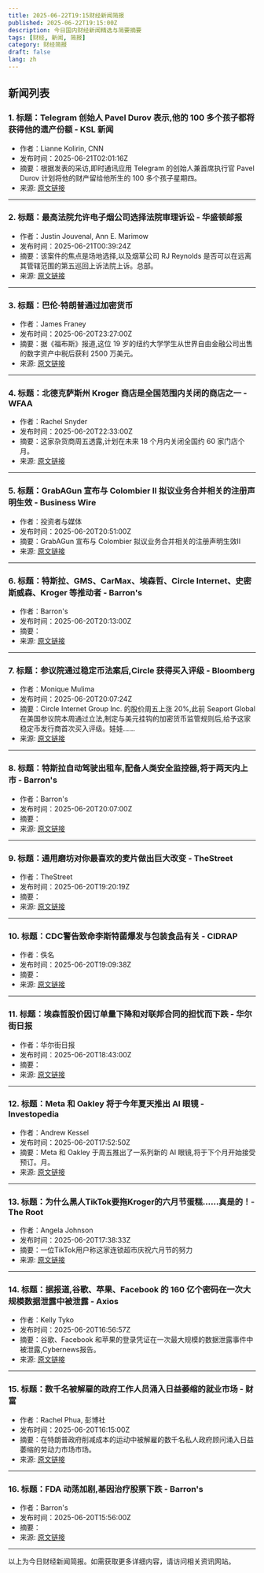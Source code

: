 ```yaml
---
title: 2025-06-22T19:15财经新闻简报
published: 2025-06-22T19:15:00Z
description: 今日国内财经新闻精选与简要摘要
tags: [财经, 新闻, 简报]
category: 财经简报
draft: false
lang: zh
---
```


## 新闻列表

### 1. 标题：Telegram 创始人 Pavel Durov 表示,他的 100 多个孩子都将获得他的遗产份额 - KSL 新闻
- 作者：Lianne Kolirin, CNN
- 发布时间：2025-06-21T02:01:16Z
- 摘要：根据发表的采访,即时通讯应用 Telegram 的创始人兼首席执行官 Pavel Durov 计划将他的财产留给他所生的 100 多个孩子星期四。
- 来源: [原文链接](https://www.ksl.com/article/51332959/telegram-founder-pavel-durov-says-all-his-100-plus-children-will-receive-share-of-his-estate)

---

### 2. 标题：最高法院允许电子烟公司选择法院审理诉讼 - 华盛顿邮报
- 作者：Justin Jouvenal, Ann E. Marimow
- 发布时间：2025-06-21T00:39:24Z
- 摘要：该案件的焦点是场地选择,以及烟草公司 RJ Reynolds 是否可以在远离其管辖范围的第五巡回上诉法院上诉。总部。
- 来源: [原文链接](https://www.washingtonpost.com/politics/2025/06/20/supreme-court-vaping-5th-circuit-fda-appeal/)

---

### 3. 标题：巴伦·特朗普通过加密货币
- 作者：James Franey
- 发布时间：2025-06-20T23:27:00Z
- 摘要：据《福布斯》报道,这位 19 岁的纽约大学学生从世界自由金融公司出售的数字资产中税后获利 2500 万美元。
- 来源: [原文链接](https://nypost.com/2025/06/20/business/barron-trump-made-millions-from-familys-lucrative-crypto-firm-report/)

---

### 4. 标题：北德克萨斯州 Kroger 商店是全国范围内关闭的商店之一 - WFAA
- 作者：Rachel Snyder
- 发布时间：2025-06-20T22:33:00Z
- 摘要：这家杂货商周五透露,计划在未来 18 个月内关闭全国约 60 家门店个月。
- 来源: [原文链接](https://www.wfaa.com/article/money/business/kroger-store-north-texas-among-nationwide-closure/287-9c0fa193-d1a9-45bb-adca-bbb521b2ea21)

---

### 5. 标题：GrabAGun 宣布与 Colombier II 拟议业务合并相关的注册声明生效 - Business Wire
- 作者：投资者与媒体
- 发布时间：2025-06-20T20:51:00Z
- 摘要：GrabAGun 宣布与 Colombier 拟议业务合并相关的注册声明生效II
- 来源: [原文链接](https://www.businesswire.com/news/home/20250620900912/en/GrabAGun-Announces-Effectiveness-of-Registration-Statement-in-Connection-with-Proposed-Business-Combination-with-Colombier-II)

---

### 6. 标题：特斯拉、GMS、CarMax、埃森哲、Circle Internet、史密斯威森、Kroger 等推动者 - Barron&#39;s
- 作者：Barron&#39;s
- 发布时间：2025-06-20T20:13:00Z
- 摘要：
- 来源: [原文链接](https://www.barrons.com/articles/stock-movers-efb5c45d)

---

### 7. 标题：参议院通过稳定币法案后,Circle 获得买入评级 - Bloomberg
- 作者：Monique Mulima
- 发布时间：2025-06-20T20:07:24Z
- 摘要：Circle Internet Group Inc. 的股价周五上涨 20%,此前 Seaport Global 在美国参议院本周通过立法,制定与美元挂钩的加密货币监管规则后,给予这家稳定币发行商首次买入评级。娃娃……
- 来源: [原文链接](https://www.bloomberg.com/news/articles/2025-06-20/circle-gets-first-buy-rating-after-senate-passes-stablecoin-bill)

---

### 8. 标题：特斯拉自动驾驶出租车,配备人类安全监控器,将于两天内上市 - Barron&#39;s
- 作者：Barron&#39;s
- 发布时间：2025-06-20T20:07:00Z
- 摘要：
- 来源: [原文链接](https://www.barrons.com/articles/tesla-stock-price-robotaxi-launch-musk-778a6e54)

---

### 9. 标题：通用磨坊对你最喜欢的麦片做出巨大改变 - TheStreet
- 作者：TheStreet
- 发布时间：2025-06-20T19:20:19Z
- 摘要：
- 来源: [原文链接](https://www.thestreet.com/retail/say-goodbye-to-the-rainbow-general-mills-announces-huge-change)

---

### 10. 标题：CDC警告致命李斯特菌爆发与包装食品有关 - CIDRAP
- 作者：佚名
- 发布时间：2025-06-20T19:09:38Z
- 摘要：
- 来源: [原文链接](https://www.cidrap.umn.edu/listeria/cdc-warns-deadly-listeria-outbreak-tied-packaged-meals)

---

### 11. 标题：埃森哲股价因订单量下降和对联邦合同的担忧而下跌 - 华尔街日报
- 作者：华尔街日报
- 发布时间：2025-06-20T18:43:00Z
- 摘要：
- 来源: [原文链接](https://www.wsj.com/business/earnings/accenture-posts-higher-profit-revenue-but-bookings-fall-6fd80e22)

---

### 12. 标题：Meta 和 Oakley 将于今年夏天推出 AI 眼镜 - Investopedia
- 作者：Andrew Kessel
- 发布时间：2025-06-20T17:52:50Z
- 摘要：Meta 和 Oakley 于周五推出了一系列新的 AI 眼镜,将于下个月开始接受预订。月。
- 来源: [原文链接](https://www.investopedia.com/meta-and-oakley-are-launching-ai-powered-glasses-this-summer-11758359)

---

### 13. 标题：为什么黑人TikTok要拖Kroger的六月节蛋糕……真是的！- The Root
- 作者：Angela Johnson
- 发布时间：2025-06-20T17:38:33Z
- 摘要：一位TikTok用户称这家连锁超市庆祝六月节的努力
- 来源: [原文链接](https://www.theroot.com/why-black-tiktok-is-dragging-kroger-for-their-juneteent-2000046504)

---

### 14. 标题：据报道,谷歌、苹果、Facebook 的 160 亿个密码在一次大规模数据泄露中被泄露 - Axios
- 作者：Kelly Tyko
- 发布时间：2025-06-20T16:56:57Z
- 摘要：谷歌、Facebook 和苹果的登录凭证在一次最大规模的数据泄露事件中被泄露,Cybernews报告。
- 来源: [原文链接](https://www.axios.com/2025/06/20/data-breach-passwords-leaked-google-apple-meta)

---

### 15. 标题：数千名被解雇的政府工作人员涌入日益萎缩的就业市场 - 财富
- 作者：Rachel Phua, 彭博社
- 发布时间：2025-06-20T16:15:00Z
- 摘要：在特朗普政府削减成本的运动中被解雇的数千名私人政府顾问涌入日益萎缩的劳动力市场市场。
- 来源: [原文链接](https://fortune.com/2025/06/20/trump-government-workers-layoffs-consultant-job-market/)

---

### 16. 标题：FDA 动荡加剧,基因治疗股票下跌 - Barron&#39;s
- 作者：Barron&#39;s
- 发布时间：2025-06-20T15:56:00Z
- 摘要：
- 来源: [原文链接](https://www.barrons.com/articles/gene-therapy-stocks-fda-regulator-eb8bf232)

---


以上为今日财经新闻简报。如需获取更多详细内容，请访问相关资讯网站。